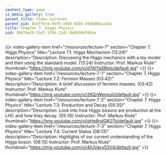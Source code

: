 ```yaml
---
content_type: page
is_media_gallery: true
parent_title: Video Lectures
parent_uid: 82effbc6-0d78-a950-02bb-b94bd88aa16a
title: Chapter 7. Higgs Physics
uid: 39878e29-51df-3794-21d1-8b0550df0b1e
---
```

{{< video-gallery-item href="/resources/lecture-7" section="Chapter 7. Higgs Physics" title="Lecture 7.1: Higgs Mechanism (13:24)" description="Description: Discussing the Higgs mechanics with a toy model and then using the standard model. (13:24) Instructor: Prof. Markus Klute" thumbnail="https://img.youtube.com/vi/dTAIYaSBols/default.jpg" >}} {{< video-gallery-item href="/resources/lecture-7-1" section="Chapter 7. Higgs Physics" title="Lecture 7.2: Fermion Masses (03:42)" description="Description: A brief discussion of fermion masses. (03:42) Instructor: Prof. Markus Klute" thumbnail="https://img.youtube.com/vi/2KQrWenxujU/default.jpg" >}} {{< video-gallery-item href="/resources/lecture-7-2" section="Chapter 7. Higgs Physics" title="Lecture 7.3: Production and Decay (05:35)" description="Description: Look into how Higgs bosons are production at the LHC and how they decay. (05:35) Instructor: Prof. Markus Klute" thumbnail="https://img.youtube.com/vi/qHq6ndGK0To/default.jpg" >}} {{< video-gallery-item href="/resources/lecture-7-3" section="Chapter 7. Higgs Physics" title="Lecture 7.4: Current Status (08:13)" description="Description: Highlights of our current understanding of the Higgs boson. (08:13) Instructor: Prof. Markus Klute" thumbnail="https://img.youtube.com/vi/4lUVayy53V4/default.jpg" >}}